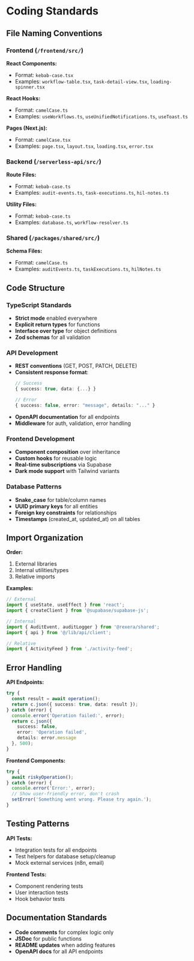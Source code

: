 # Coding Standards

## File Naming Conventions

### Frontend (`/frontend/src/`)

**React Components:**
- Format: `kebab-case.tsx`
- Examples: `workflow-table.tsx`, `task-detail-view.tsx`, `loading-spinner.tsx`

**React Hooks:**
- Format: `camelCase.ts`  
- Examples: `useWorkflows.ts`, `useUnifiedNotifications.ts`, `useToast.ts`

**Pages (Next.js):**
- Format: `camelCase.tsx`
- Examples: `page.tsx`, `layout.tsx`, `loading.tsx`, `error.tsx`

### Backend (`/serverless-api/src/`)

**Route Files:**
- Format: `kebab-case.ts`
- Examples: `audit-events.ts`, `task-executions.ts`, `hil-notes.ts`

**Utility Files:**
- Format: `kebab-case.ts`
- Examples: `database.ts`, `workflow-resolver.ts`

### Shared (`/packages/shared/src/`)

**Schema Files:**
- Format: `camelCase.ts`
- Examples: `auditEvents.ts`, `taskExecutions.ts`, `hilNotes.ts`

## Code Structure

### TypeScript Standards
- **Strict mode** enabled everywhere
- **Explicit return types** for functions
- **Interface over type** for object definitions
- **Zod schemas** for all validation

### API Development
- **REST conventions** (GET, POST, PATCH, DELETE)
- **Consistent response format**:
  ```typescript
  // Success
  { success: true, data: {...} }
  
  // Error  
  { success: false, error: "message", details: "..." }
  ```
- **OpenAPI documentation** for all endpoints
- **Middleware** for auth, validation, error handling

### Frontend Development
- **Component composition** over inheritance
- **Custom hooks** for reusable logic
- **Real-time subscriptions** via Supabase
- **Dark mode support** with Tailwind variants

### Database Patterns
- **Snake_case** for table/column names
- **UUID primary keys** for all entities
- **Foreign key constraints** for relationships
- **Timestamps** (created_at, updated_at) on all tables

## Import Organization

**Order:**
1. External libraries
2. Internal utilities/types
3. Relative imports

**Examples:**
```typescript
// External
import { useState, useEffect } from 'react';
import { createClient } from '@supabase/supabase-js';

// Internal  
import { AuditEvent, auditLogger } from '@rexera/shared';
import { api } from '@/lib/api/client';

// Relative
import { ActivityFeed } from './activity-feed';
```

## Error Handling

**API Endpoints:**
```typescript
try {
  const result = await operation();
  return c.json({ success: true, data: result });
} catch (error) {
  console.error('Operation failed:', error);
  return c.json({ 
    success: false, 
    error: 'Operation failed',
    details: error.message 
  }, 500);
}
```

**Frontend Components:**
```typescript
try {
  await riskyOperation();
} catch (error) {
  console.error('Error:', error);
  // Show user-friendly error, don't crash
  setError('Something went wrong. Please try again.');
}
```

## Testing Patterns

**API Tests:**
- Integration tests for all endpoints
- Test helpers for database setup/cleanup
- Mock external services (n8n, email)

**Frontend Tests:**
- Component rendering tests
- User interaction tests  
- Hook behavior tests

## Documentation Standards

- **Code comments** for complex logic only
- **JSDoc** for public functions
- **README updates** when adding features
- **OpenAPI docs** for all API endpoints